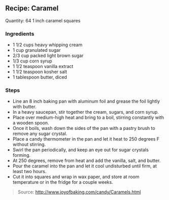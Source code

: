 ## Recipe: Caramel
Quantity: 64 1 inch caramel squares  

### Ingredients
 - 1 1/2 cups heavy whipping cream
 - 1 cup granulated sugar
 - 2/3 cup packed light brown sugar
 - 1/3 cup corn syrup
 - 1 1/2 teaspoon vanilla extract
 - 1 1/2 teaspoon kosher salt
 - 1 tablespoon butter, diced

### Steps
 - Line an 8 inch baking pan with aluminum foil and grease the foil lightly with butter.
 - In a heavy saucepan, stir together the cream, sugars, and corn syrup.
 - Place over medium-high heat and bring to a boil, stirring constantly with a wooden spoon.
 - Once it boils, wash down the sides of the pan with a pastry brush to remove any sugar crystal.
 - Place a candy thermometer in the pan and let it heat to 250 degrees F without stirring.
 - Swirl the pan periodically, and keep an eye out for sugar crystals forming.
 - At 250 degrees, remove from heat and add the vanilla, salt, and butter.
 - Pour the caramel into the pan and let it cool undisturbed until firm, at least two hours.
 - Cut it into squares and wrap in wax paper, and store at room temperature or in the fridge for a couple weeks.

> Source: http://www.joyofbaking.com/candy/Caramels.html
